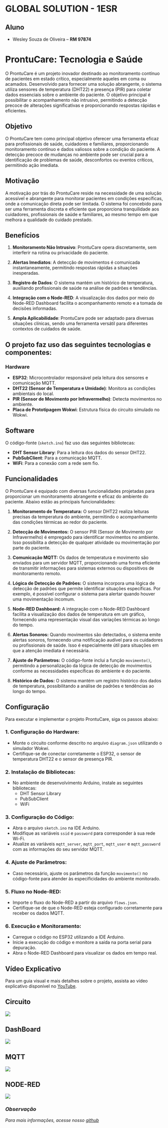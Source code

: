 # GLOBAL SOLUTION - 1ESR

## Aluno

- Wesley Souza de Oliveira – **RM 97874**


# ProntuCare: Tecnologia e Saúde
O ProntuCare é um projeto inovador destinado ao monitoramento contínuo de pacientes em estado crítico, especialmente aqueles em coma ou acamados. Desenvolvido para fornecer uma solução abrangente, o sistema utiliza sensores de temperatura (DHT22) e presença (PIR) para coletar dados essenciais sobre o ambiente do paciente. O objetivo principal é possibilitar o acompanhamento não intrusivo, permitindo a detecção precoce de alterações significativas e proporcionando respostas rápidas e eficientes.

## Objetivo

O ProntuCare tem como principal objetivo oferecer uma ferramenta eficaz para profissionais de saúde, cuidadores e familiares, proporcionando monitoramento contínuo e dados valiosos sobre a condição do paciente. A detecção precoce de mudanças no ambiente pode ser crucial para a identificação de problemas de saúde, desconfortos ou eventos críticos, permitindo ação imediata.

## Motivação

A motivação por trás do ProntuCare reside na necessidade de uma solução acessível e abrangente para monitorar pacientes em condições específicas, onde a comunicação direta pode ser limitada. O sistema foi concebido para ser uma ferramenta discreta e eficiente que proporciona tranquilidade aos cuidadores, profissionais de saúde e familiares, ao mesmo tempo em que melhora a qualidade do cuidado prestado.

## Benefícios

1. **Monitoramento Não Intrusivo**: ProntuCare opera discretamente, sem interferir na rotina ou privacidade do paciente.
   
2. **Alertas Imediatos**: A detecção de movimentos é comunicada instantaneamente, permitindo respostas rápidas a situações inesperadas.

3. **Registro de Dados**: O sistema mantém um histórico de temperatura, auxiliando profissionais de saúde na análise de padrões e tendências.

4. **Integração com o Node-RED**: A visualização dos dados por meio do Node-RED Dashboard facilita o acompanhamento remoto e a tomada de decisões informadas.

5. **Ampla Aplicabilidade**: ProntuCare pode ser adaptado para diversas situações clínicas, sendo uma ferramenta versátil para diferentes contextos de cuidados de saúde.


## O projeto faz uso das seguintes tecnologias e componentes:

### Hardware
- **ESP32**: Microcontrolador responsável pela leitura dos sensores e comunicação MQTT.
- **DHT22 (Sensor de Temperatura e Umidade)**: Monitora as condições ambientais do local.
- **PIR (Sensor de Movimento por Infravermelho)**: Detecta movimentos no ambiente.
- **Placa de Prototipagem Wokwi**: Estrutura física do circuito simulado no Wokwi.


## Software

O código-fonte (`sketch.ino`) faz uso das seguintes bibliotecas:

- **DHT Sensor Library**: Para a leitura dos dados do sensor DHT22.
- **PubSubClient**: Para a comunicação MQTT.
- **WiFi**: Para a conexão com a rede sem fio.


## Funcionalidades

O ProntuCare é equipado com diversas funcionalidades projetadas para proporcionar um monitoramento abrangente e eficaz do ambiente do paciente. Abaixo estão as principais funcionalidades:

1. **Monitoramento de Temperatura:** O sensor DHT22 realiza leituras precisas da temperatura do ambiente, permitindo o acompanhamento das condições térmicas ao redor do paciente.

2. **Detecção de Movimentos:** O sensor PIR (Sensor de Movimento por Infravermelho) é empregado para identificar movimentos no ambiente. Isso possibilita a detecção de qualquer atividade ou movimentação por parte do paciente.

3. **Comunicação MQTT:** Os dados de temperatura e movimento são enviados para um servidor MQTT, proporcionando uma forma eficiente de transmitir informações para sistemas externos ou dispositivos de monitoramento remoto.

4. **Lógica de Detecção de Padrões:** O sistema incorpora uma lógica de detecção de padrões que permite identificar situações específicas. Por exemplo, é possível configurar o sistema para alertar quando houver uma movimentação incomum.

5. **Node-RED Dashboard:** A integração com o Node-RED Dashboard facilita a visualização dos dados de temperatura em um gráfico, fornecendo uma representação visual das variações térmicas ao longo do tempo.

6. **Alertas Sonoros:** Quando movimentos são detectados, o sistema emite alertas sonoros, fornecendo uma notificação audível para os cuidadores ou profissionais de saúde. Isso é especialmente útil para situações em que a atenção imediata é necessária.

7. **Ajuste de Parâmetros:** O código-fonte inclui a função `movimento()`, permitindo a personalização da lógica de detecção de movimentos conforme as necessidades específicas do ambiente e do paciente.

8. **Histórico de Dados:** O sistema mantém um registro histórico dos dados de temperatura, possibilitando a análise de padrões e tendências ao longo do tempo.


## Configuração

Para executar e implementar o projeto ProntuCare, siga os passos abaixo:

### 1. Configuração do Hardware:

- Monte o circuito conforme descrito no arquivo `diagram.json` utilizando o simulador Wokwi.
- Certifique-se de conectar corretamente o ESP32, o sensor de temperatura DHT22 e o sensor de presença PIR.

### 2. Instalação de Bibliotecas:

- No ambiente de desenvolvimento Arduino, instale as seguintes bibliotecas:
  - DHT Sensor Library
  - PubSubClient
  - WiFi

### 3. Configuração do Código:

- Abra o arquivo `sketch.ino` na IDE Arduino.
- Modifique as variáveis `ssid` e `password` para corresponder à sua rede Wi-Fi.
- Atualize as variáveis `mqtt_server`, `mqtt_port`, `mqtt_user` e `mqtt_password` com as informações do seu servidor MQTT.

### 4. Ajuste de Parâmetros:

- Caso necessário, ajuste os parâmetros da função `movimento()` no código-fonte para atender às especificidades do ambiente monitorado.

### 5. Fluxo no Node-RED:

- Importe o fluxo do Node-RED a partir do arquivo `flows.json`.
- Certifique-se de que o Node-RED esteja configurado corretamente para receber os dados MQTT.

### 6. Execução e Monitoramento:

- Carregue o código no ESP32 utilizando a IDE Arduino.
- Inicie a execução do código e monitore a saída na porta serial para depuração.
- Abra o Node-RED Dashboard para visualizar os dados em tempo real.
## Vídeo Explicativo

Para um guia visual e mais detalhes sobre o projeto, assista ao vídeo explicativo disponível no [YouTube](https://youtu.be/1bav5v6B6vk).


## Circuito
<img src="./assets/img/Circuito.PNG">

## DashBoard
<img src="./assets/img/Dashboard.PNG">

## MQTT
<img src="./assets/img/MQTT.PNG">

## NODE-RED
<img src="./assets/img/NODE-RED.PNG">


### *Observação*


*Para mais informações, acesse nosso [github](https://github.com/wesley-souza8/ProntuCare.git)*
